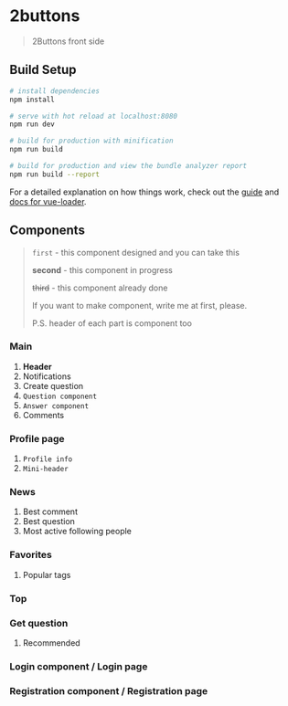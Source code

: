 # 2buttons

> 2Buttons front side

## Build Setup

``` bash
# install dependencies
npm install

# serve with hot reload at localhost:8080
npm run dev

# build for production with minification
npm run build

# build for production and view the bundle analyzer report
npm run build --report
```

For a detailed explanation on how things work, check out the [guide](http://vuejs-templates.github.io/webpack/) and [docs for vue-loader](http://vuejs.github.io/vue-loader).


## Components

> `first` - this component designed and you can take this
>
> **second** - this component in progress
>
> ~~third~~ - this component already done
>
> If you want to make component, write me at first, please. 
>
> P.S. header of each part is component too

### Main 
1. **Header**
2. Notifications
3. Create question
4. `Question component`
5. `Answer component`
6. Comments

### Profile page
1. `Profile info`
2. `Mini-header`

### News
1. Best comment
2. Best question
3. Most active following people

### Favorites
1. Popular tags

### Top

### Get question
1. Recommended

### Login component / Login page

### Registration component / Registration page